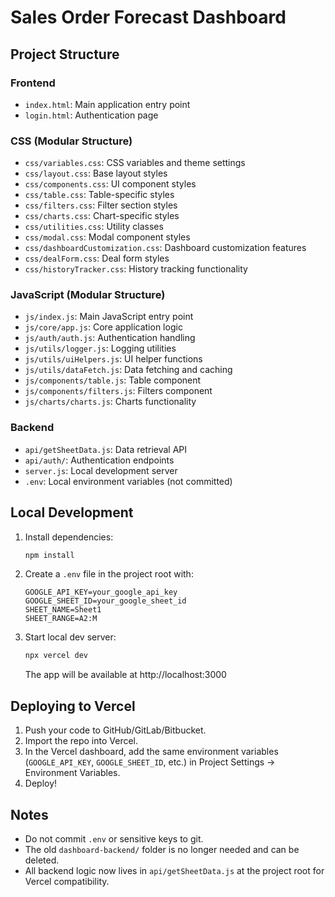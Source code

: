 # Sales Order Forecast Dashboard

## Project Structure

### Frontend
- `index.html`: Main application entry point
- `login.html`: Authentication page

### CSS (Modular Structure)
- `css/variables.css`: CSS variables and theme settings
- `css/layout.css`: Base layout styles
- `css/components.css`: UI component styles
- `css/table.css`: Table-specific styles
- `css/filters.css`: Filter section styles
- `css/charts.css`: Chart-specific styles
- `css/utilities.css`: Utility classes
- `css/modal.css`: Modal component styles
- `css/dashboardCustomization.css`: Dashboard customization features
- `css/dealForm.css`: Deal form styles
- `css/historyTracker.css`: History tracking functionality

### JavaScript (Modular Structure)
- `js/index.js`: Main JavaScript entry point
- `js/core/app.js`: Core application logic
- `js/auth/auth.js`: Authentication handling
- `js/utils/logger.js`: Logging utilities
- `js/utils/uiHelpers.js`: UI helper functions
- `js/utils/dataFetch.js`: Data fetching and caching
- `js/components/table.js`: Table component
- `js/components/filters.js`: Filters component
- `js/charts/charts.js`: Charts functionality

### Backend
- `api/getSheetData.js`: Data retrieval API
- `api/auth/`: Authentication endpoints
- `server.js`: Local development server
- `.env`: Local environment variables (not committed)

## Local Development

1. Install dependencies:
   ```sh
   npm install
   ```
2. Create a `.env` file in the project root with:
   ```env
   GOOGLE_API_KEY=your_google_api_key
   GOOGLE_SHEET_ID=your_google_sheet_id
   SHEET_NAME=Sheet1
   SHEET_RANGE=A2:M
   ```
3. Start local dev server:
   ```sh
   npx vercel dev
   ```
   The app will be available at http://localhost:3000

## Deploying to Vercel

1. Push your code to GitHub/GitLab/Bitbucket.
2. Import the repo into Vercel.
3. In the Vercel dashboard, add the same environment variables (`GOOGLE_API_KEY`, `GOOGLE_SHEET_ID`, etc.) in Project Settings → Environment Variables.
4. Deploy!

## Notes

- Do not commit `.env` or sensitive keys to git.
- The old `dashboard-backend/` folder is no longer needed and can be deleted.
- All backend logic now lives in `api/getSheetData.js` at the project root for Vercel compatibility.
